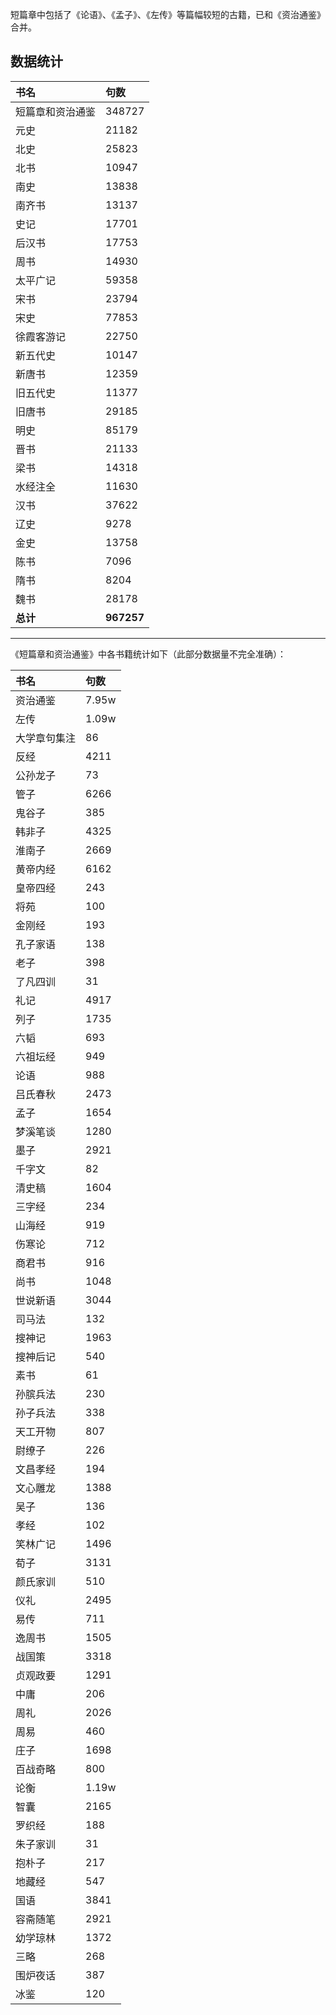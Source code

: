 
短篇章中包括了《论语》、《孟子》、《左传》等篇幅较短的古籍，已和《资治通鉴》合并。

## 数据统计

|书名|句数
|:--|:--|
短篇章和资治通鉴|348727
元史|21182
北史|25823
北书|10947
南史|13838
南齐书|13137
史记|17701
后汉书|17753
周书|14930
太平广记|59358
宋书|23794
宋史|77853
徐霞客游记|22750
新五代史|10147
新唐书|12359
旧五代史|11377
旧唐书|29185
明史|85179
晋书|21133
梁书|14318
水经注全|11630
汉书|37622
辽史|9278
金史|13758
陈书|7096
隋书|8204
魏书|28178
**总计**|**967257**

---

《短篇章和资治通鉴》中各书籍统计如下（此部分数据量不完全准确）：

|书名|句数
|:--|:--|
资治通鉴|7.95w
左传|1.09w
大学章句集注|	   86
反经|			 4211
公孙龙子|		   73
管子|			 6266
鬼谷子|		  385
韩非子|		 4325
淮南子|		 2669
黄帝内经|	 6162
皇帝四经|		  243
将苑|			  100
金刚经|		  193
孔子家语|		  138
老子|			  398
了凡四训|		   31
礼记|			 4917
列子|			 1735
六韬|			  693
六祖坛经|		  949
论语|			  988
吕氏春秋|	 2473
孟子|			 1654
梦溪笔谈| 		 1280
墨子|		 2921
千字文|		   82
清史稿|		 1604
三字经|		  234
山海经|		  919
伤寒论|		  712
商君书|		  916
尚书|		 1048
世说新语|		 3044
司马法|		  132
搜神记|		 1963
搜神后记|		  540
素书|			   61
孙膑兵法|		  230
孙子兵法|		  338
天工开物|		  807
尉缭子|		  226
文昌孝经|		  194
文心雕龙|		 1388
吴子|			  136
孝经|		      102	 
笑林广记|		 1496
荀子|			 3131 
颜氏家训|		  510
仪礼|			 2495
易传|			  711
逸周书|		 1505
战国策|		 3318
贞观政要|		 1291
中庸|			  206
周礼|			 2026
周易|			  460
庄子|			 1698
百战奇略|		  800
论衡| 1.19w
智囊|2165
罗织经|188
朱子家训|31
抱朴子|217
地藏经|547
国语|3841
容斋随笔|2921
幼学琼林|1372
三略|268
围炉夜话|387
冰鉴|120

